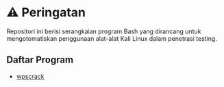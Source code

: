 # ⚠️ Peringatan 

Repositori ini berisi serangkaian program Bash yang dirancang untuk mengotomatiskan penggunaan alat-alat Kali Linux dalam penetrasi testing.

## Daftar Program 

- [wpscrack](https://github.com/bgropay/bash4hacking/tree/main/wpscry)
